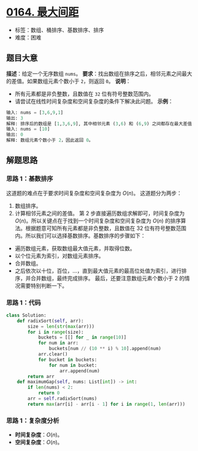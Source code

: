 # [0164. 最大间距](https://leetcode.cn/problems/maximum-gap/)
- 标签：数组、桶排序、基数排序、排序
- 难度：困难
## 题目大意
**描述**：给定一个无序数组 `nums`。
**要求**：找出数组在排序之后，相邻元素之间最大的差值。如果数组元素个数小于 `2`，则返回 `0`。
**说明**：
- 所有元素都是非负整数，且数值在 `32` 位有符号整数范围内。
- 请尝试在线性时间复杂度和空间复杂度的条件下解决此问题。
**示例**：
```python
输入: nums = [3,6,9,1]
输出: 3
解释: 排序后的数组是 [1,3,6,9], 其中相邻元素 (3,6) 和 (6,9) 之间都存在最大差值 3。
输入: nums = [10]
输出: 0
解释: 数组元素个数小于 2，因此返回 0。
```
## 解题思路
### 思路 1：基数排序
这道题的难点在于要求时间复杂度和空间复杂度为 $O(n)$。
这道题分为两步：
1. 数组排序。
2. 计算相邻元素之间的差值。
第 2 步直接遍历数组求解即可，时间复杂度为 $O(n)$。所以关键点在于找到一个时间复杂度和空间复杂度为 $O(n)$ 的排序算法。根据题意可知所有元素都是非负整数，且数值在 32 位有符号整数范围内。所以我们可以选择基数排序。基数排序的步骤如下：
- 遍历数组元素，获取数组最大值元素，并取得位数。
- 以个位元素为索引，对数组元素排序。
- 合并数组。
- 之后依次以十位，百位，…，直到最大值元素的最高位处值为索引，进行排序，并合并数组，最终完成排序。
最后，还要注意数组元素个数小于 2 的情况需要特别判断一下。
### 思路 1：代码
```python
class Solution:
    def radixSort(self, arr):
        size = len(str(max(arr)))
        for i in range(size):
            buckets = [[] for _ in range(10)]
            for num in arr:
                buckets[num // (10 ** i) % 10].append(num)
            arr.clear()
            for bucket in buckets:
                for num in bucket:
                    arr.append(num)
        return arr
    def maximumGap(self, nums: List[int]) -> int:
        if len(nums) < 2:
            return 0
        arr = self.radixSort(nums)
        return max(arr[i] - arr[i - 1] for i in range(1, len(arr)))
```
### 思路 1：复杂度分析
- **时间复杂度**：$O(n)$。
- **空间复杂度**：$O(n)$。
